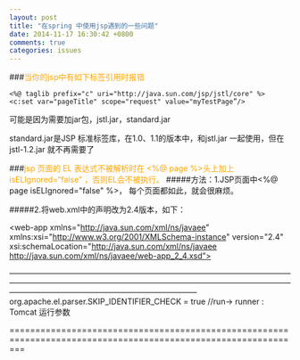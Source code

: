 ```yaml
---
layout: post
title: "在spring 中使用jsp遇到的一些问题"
date: 2014-11-17 16:30:42 +0800
comments: true
categories: issues
---
```

###<span style="color:orange;">当你的jsp中有如下标签引用时报错</span>

	<%@ taglib prefix="c" uri="http://java.sun.com/jsp/jstl/core" %>
	<c:set var="pageTitle" scope="request" value="myTestPage”/> 
	
可能是因为需要加jar包，jstl.jar，standard.jar

standard.jar是JSP 标准标签库，在1.0、1.1的版本中，和jstl.jar 一起使用，但在jstl-1.2.jar 就不再需要了


###<span style="color:orange;">jsp 页面的 EL 表达式不被解析时在 <%@ page %>头上加上 isELIgnored=“false" ，否则EL会不被执行。</span>
#####方法：1.JSP页面中<%@ page isELIgnored="false" %>，
每个页面都如此，就会很麻烦。 

#####2.将web.xml中的声明改为2.4版本，如下：

<web-app xmlns="http://java.sun.com/xml/ns/javaee" xmlns:xsi="http://www.w3.org/2001/XMLSchema-instance" version="2.4" xsi:schemaLocation="http://java.sun.com/xml/ns/javaee   http://java.sun.com/xml/ns/javaee/web-app_2_4.xsd”>  

————————————————————————————————————————————————————————————————————————————————————————————————
org.apache.el.parser.SKIP_IDENTIFIER_CHECK  =  true   //run-> runner : Tomcat 运行参数

===============================================================================================================